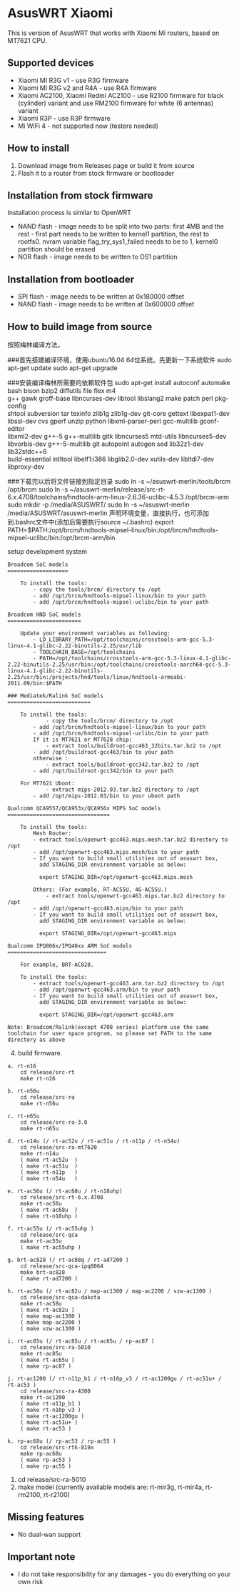 # AsusWRT Xiaomi
This is version of AsusWRT that works with Xiaomi Mi routers, based on MT7621 CPU.

## Supported devices
- Xiaomi MI R3G v1 - use R3G firmware
- Xiaomi MI R3G v2 and R4A - use R4A firmware
- Xiaomi AC2100, Xiaomi Redmi AC2100 - use R2100 firmware for black (cylinder) variant and use RM2100 firmware for white (6 antennas) variant
- Xiaomi R3P - use R3P firmware
- Mi WiFi 4 - not supported now (testers needed)

## How to install
1. Download image from Releases page or build it from source
2. Flash it to a router from stock firmware or bootloader

## Installation from stock firmware
Installation process is similar to OpenWRT
- NAND flash - image needs to be split into two parts: first 4MB and the rest - first part needs to be written to kernel1 partition, the rest to rootfs0. nvram variable flag_try_sys1_failed needs to be to 1, kernel0 partition should be erased
- NOR flash - image needs to be written to OS1 partition

## Installation from bootloader
- SPI flash - image needs to be written at 0x180000 offset
- NAND flash - image needs to be written at 0x600000 offset

## How to build image from source
按照梅林编译方法。

###首先搭建编译环境，使用ubuntu16.04  64位系统。先更新一下系统软件
sudo apt-get update
sudo apt-get upgrade

###安装编译梅林所需要的依赖软件包
sudo apt-get install autoconf automake bash bison bzip2 diffutils file flex m4 \
g++ gawk groff-base libncurses-dev libtool libslang2 make patch perl pkg-config \
shtool subversion tar texinfo zlib1g zlib1g-dev git-core gettext libexpat1-dev \
libssl-dev cvs gperf unzip python libxml-parser-perl gcc-multilib gconf-editor \
libxml2-dev g++-5 g++-multilib gitk libncurses5 mtd-utils libncurses5-dev \
libvorbis-dev g++-5-multilib git autopoint autogen sed lib32z1-dev lib32stdc++6 \
build-essential intltool libelf1:i386 libglib2.0-dev xutils-dev libltdl7-dev libproxy-dev


###下载完以后将文件链接到指定目录
sudo ln -s ~/asuswrt-merlin/tools/brcm /opt/brcm
sudo ln -s ~/asuswrt-merlin/release/src-rt-6.x.4708/toolchains/hndtools-arm-linux-2.6.36-uclibc-4.5.3 /opt/brcm-arm
sudo mkdir -p /media/ASUSWRT/
sudo ln -s ~/asuswrt-merlin /media/ASUSWRT/asuswrt-merlin
声明环境变量，直接执行，也可添加到.bashrc文件中(添加后需要执行source ~/.bashrc)
export PATH=$PATH:/opt/brcm/hndtools-mipsel-linux/bin:/opt/brcm/hndtools-mipsel-uclibc/bin:/opt/brcm-arm/bin



setup development system

	Broadcom SoC models
	===================

		To install the tools:
		    - copy the tools/brcm/ directory to /opt
		    - add /opt/brcm/hndtools-mipsel-linux/bin to your path
		    - add /opt/brcm/hndtools-mipsel-uclibc/bin to your path

	Broadcom HND SoC models
	=======================

		Update your environment variables as following:
		    - LD_LIBRARY_PATH=/opt/toolchains/crosstools-arm-gcc-5.3-linux-4.1-glibc-2.22-binutils-2.25/usr/lib
		    - TOOLCHAIN_BASE=/opt/toolchains
		    - PATH=/opt/toolchains/crosstools-arm-gcc-5.3-linux-4.1-glibc-2.22-binutils-2.25/usr/bin:/opt/toolchains/crosstools-aarch64-gcc-5.3-linux-4.1-glibc-2.22-binutils-2.25/usr/bin:/projects/hnd/tools/linux/hndtools-armeabi-2011.09/bin:$PATH

	### Mediatek/Ralink SoC models
	==========================

		To install the tools:
	    	    - copy the tools/brcm/ directory to /opt
		    - add /opt/brcm/hndtools-mipsel-linux/bin to your path
		    - add /opt/brcm/hndtools-mipsel-uclibc/bin to your path
		    If it is MT7621 or MT7628 chip:
	    	    - extract tools/buildroot-gcc463_32bits.tar.bz2 to /opt
		    - add /opt/buildroot-gcc463/bin to your path
		    otherwise :
	    	    - extract tools/buildroot-gcc342.tar.bz2 to /opt
		    - add /opt/buildroot-gcc342/bin to your path

		For MT7621 Uboot:
	    	    - extract mips-2012.03.tar.bz2 directory to /opt
		    - add /opt/mips-2012.03/bin to your uboot path

	Qualcomm QCA9557/QCA953x/QCA956x MIPS SoC models
	================================

		To install the tools:
		    Mesh Router:
		    - extract tools/openwrt-gcc463.mips.mesh.tar.bz2 directory to /opt
		    - add /opt/openwrt-gcc463.mips.mesh/bin to your path
		    - If you want to build small utilities out of asuswrt box,
		      add STAGING_DIR environment variable as below:

		      export STAGING_DIR=/opt/openwrt-gcc463.mips.mesh

		    Others: (For example, RT-AC55U, 4G-AC55U.)
	    	    - extract tools/openwrt-gcc463.mips.tar.bz2 directory to /opt
		    - add /opt/openwrt-gcc463.mips/bin to your path
		    - If you want to build small utilities out of asuswrt box,
		      add STAGING_DIR environment variable as below:

		      export STAGING_DIR=/opt/openwrt-gcc463.mips

	Qualcomm IPQ806x/IPQ40xx ARM SoC models
	===============================

		For example, BRT-AC828.

		To install the tools:
		    - extract tools/openwrt-gcc463.arm.tar.bz2 directory to /opt
		    - add /opt/openwrt-gcc463.arm/bin to your path
		    - If you want to build small utilities out of asuswrt box,
		      add STAGING_DIR environment variable as below:
	
		      export STAGING_DIR=/opt/openwrt-gcc463.arm

	Note: Broadcom/Ralink(except 4708 series) platform use the same toolchain for user space program, so please set PATH to the same directory as above

   4. build firmware.

	a. rt-n16
		cd release/src-rt
		make rt-n16

	b. rt-n56u
		cd release/src-ra
		make rt-n56u

	c. rt-n65u
		cd release/src-ra-3.0
		make rt-n65u

	d. rt-n14u (/ rt-ac52u / rt-ac51u / rt-n11p / rt-n54u)
		cd release/src-ra-mt7620
		make rt-n14u
		( make rt-ac52u  )
		( make rt-ac51u  )
		( make rt-n11p   )
		( make rt-n54u   )

	e. rt-ac56u (/ rt-ac68u / rt-n18uhp)
		cd release/src-rt-6.x.4708
		make rt-ac56u
		( make rt-ac68u  )
		( make rt-n18uhp )

	f. rt-ac55u (/ rt-ac55uhp )
		cd release/src-qca
		make rt-ac55u
		( make rt-ac55uhp )

	g. brt-ac828 (/ rt-ac88q / rt-ad7200 )
		cd release/src-qca-ipq8064
		make brt-ac828
		( make rt-ad7200 )

	h. rt-ac58u (/ rt-ac82u / map-ac1300 / map-ac2200 / vzw-ac1300 )
		cd release/src-qca-dakota
		make rt-ac58u
		( make rt-ac82u )
		( make map-ac1300 )
		( make map-ac2200 )
		( make vzw-ac1300 )

	i. rt-ac85u (/ rt-ac85u / rt-ac65u / rp-ac87 )
		cd release/src-ra-5010
		make rt-ac85u
		( make rt-ac65u )
		( make rp-ac87 )

	j. rt-ac1200 (/ rt-n11p_b1 / rt-n10p_v3 / rt-ac1200gu / rt-ac51u+ / rt-ac53 )
		cd release/src-ra-4300
		make rt-ac1200
		( make rt-n11p_b1 )
		( make rt-n10p_v3 )
		( make rt-ac1200gu )
		( make rt-ac51u+ )
		( make rt-ac53 )

	k. rp-ac68u (/ rp-ac53 / rp-ac55 )
		cd release/src-rtk-819x
		make rp-ac68u
		( make rp-ac53 )
		( make rp-ac55 )







1. cd release/src-ra-5010
2. make model (currently available models are: rt-mir3g, rt-mir4a, rt-rm2100, rt-r2100)

## Missing features
- No dual-wan support

## Important note
- I do not take responsibility for any damages - you do everything on your own risk
